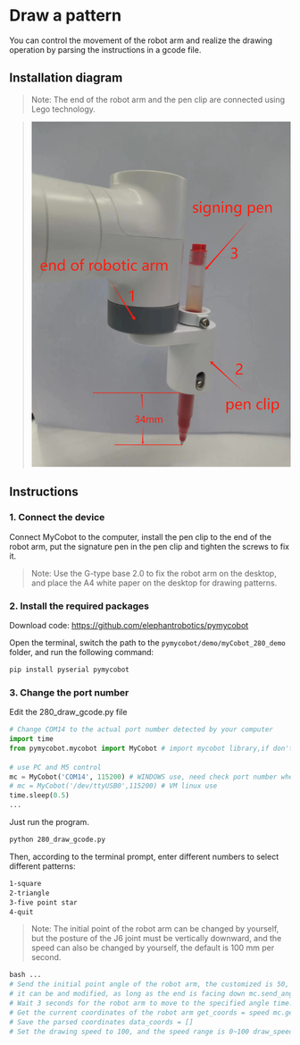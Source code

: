 # Draw a pattern

You can control the movement of the robot arm and realize the drawing operation by parsing the instructions in a gcode file.

## Installation diagram

> Note: The end of the robot arm and the pen clip are connected using Lego technology.

> <img src="../../../resource\3-FunctionsAndApplications\6.developmentGuide\python\draw/7.15.2.jpg" alt="7.1.1-1" style="zoom: 80%;" />

## Instructions

### 1. Connect the device

Connect MyCobot to the computer, install the pen clip to the end of the robot arm, put the signature pen in the pen clip and tighten the screws to fix it.

> Note: Use the G-type base 2.0 to fix the robot arm on the desktop, and place the A4 white paper on the desktop for drawing patterns.

### 2. Install the required packages

Download code: https://github.com/elephantrobotics/pymycobot

Open the terminal, switch the path to the `pymycobot/demo/myCobot_280_demo` folder, and run the following command:

```bash
pip install pyserial pymycobot
```

### 3. Change the port number

Edit the 280_draw_gcode.py file

```python
# Change COM14 to the actual port number detected by your computer
import time
from pymycobot.mycobot import MyCobot # import mycobot library,if don't have, first 'pip install pymycobot'

# use PC and M5 control
mc = MyCobot('COM14', 115200) # WINDOWS use, need check port number when you PC
# mc = MyCobot('/dev/ttyUSB0',115200) # VM linux use
time.sleep(0.5)
...
```
Just run the program.

```bash
python 280_draw_gcode.py
```

Then, according to the terminal prompt, enter different numbers to select different patterns:

```bash
1-square
2-triangle
3-five point star
4-quit
```

> Note: The initial point of the robot arm can be changed by yourself, but the posture of the J6 joint must be vertically downward, and the speed can also be changed by yourself, the default is 100 mm per second.

```python
bash ...
# Send the initial point angle of the robot arm, the customized is 50,
# it can be and modified, as long as the end is facing down mc.send_angles([0, -40, -130, 80, 0, 50], 50) 
# Wait 3 seconds for the robot arm to move to the specified angle time.sleep(3) 
# Get the current coordinates of the robot arm get_coords = speed mc.get_co ords() time.sleep(1.5) 
# Save the parsed coordinates data_coords = [] 
# Set the drawing speed to 100, and the speed range is 0~100 draw_speed = 100 ...

```